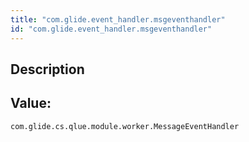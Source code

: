 ```yaml
---
title: "com.glide.event_handler.msgeventhandler"
id: "com.glide.event_handler.msgeventhandler"
---
```

## Description



## Value: 
```
com.glide.cs.qlue.module.worker.MessageEventHandler
```